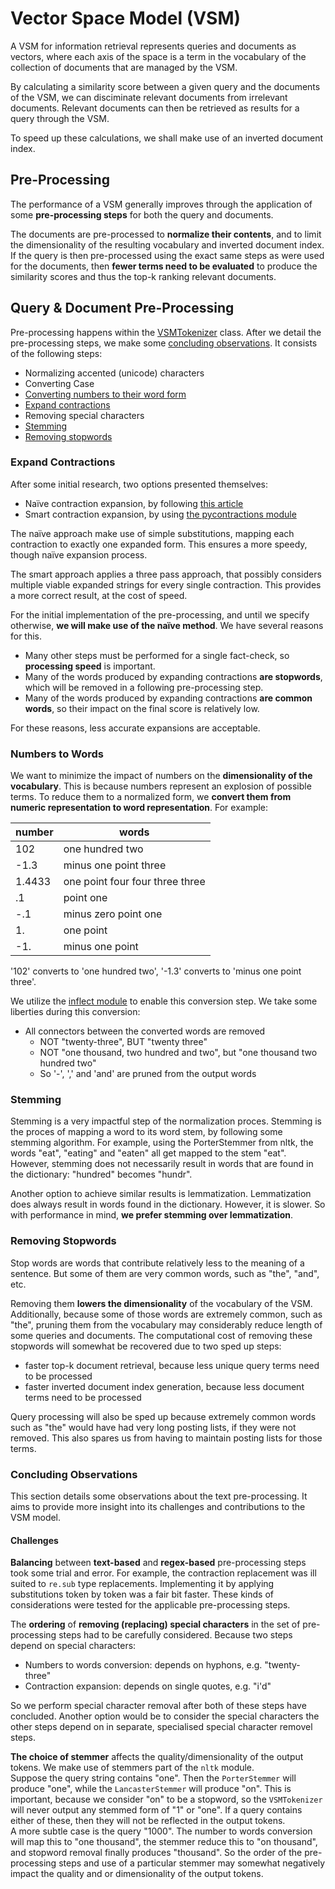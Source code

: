 # Vector Space Model (VSM)

A VSM for information retrieval represents queries and documents as vectors, where each axis of the space is a term in the vocabulary of the collection of documents that are managed by the VSM.

By calculating a similarity score between a given query and the documents of the VSM, we can disciminate relevant documents from irrelevant documents. Relevant documents can then be retrieved as results for a query through the VSM.

To speed up these calculations, we shall make use of an inverted document index.

## Pre-Processing

The performance of a VSM generally improves through the application of some **pre-processing steps** for both the query and documents.

The documents are pre-processed to **normalize their contents**, and to limit the dimensionality of the resulting vocabulary and inverted document index. If the query is then pre-processed using the exact same steps as were used for the documents, then **fewer terms need to be evaluated** to produce the similarity scores and thus the top-k ranking relevant documents.

## Query & Document Pre-Processing



Pre-processing happens within the [VSMTokenizer](/vsm/vsm_tokenizer.py) class. After we detail the pre-processing steps, we make some [concluding observations](#concluding-observations). It consists of the following steps:

* Normalizing accented (unicode) characters
* Converting Case
* [Converting numbers to their word form](#numbers-to-words)
* [Expand contractions](#expand-contractions)
* Removing special characters
* [Stemming](#stemming)
* [Removing stopwords](#removing-stopwords)


### Expand Contractions

After some initial research, two options presented themselves:
- Naïve contraction expansion, by following [this article](https://www.kdnuggets.com/2018/08/practitioners-guide-processing-understanding-text-2.html)
- Smart contraction expansion, by using [the pycontractions module](https://pypi.org/project/pycontractions/)

The naïve approach make use of simple substitutions, mapping each contraction to exactly one expanded form. This ensures a more speedy, though naïve expansion process.

The smart approach applies a three pass approach, that possibly considers multiple viable expanded strings for every single contraction. This provides a more correct result, at the cost of speed.

For the initial implementation of the pre-processing, and until we specify otherwise, **we will make use of the naïve method**. We have several reasons for this.
+ Many other steps must be performed for a single fact-check, so **processing speed** is important.
+ Many of the words produced by expanding contractions **are stopwords**, which will be removed in a following pre-processing step.
+ Many of the words produced by expanding contractions **are common words**, so their impact on the final score is relatively low.

For these reasons, less accurate expansions are acceptable.

### Numbers to Words

We want to minimize the impact of numbers on the **dimensionality of the vocabulary**. This is because numbers represent an explosion of possible terms. To reduce them to a normalized form, we **convert them from numeric representation to word representation**. For example:

number | words
-- | -
102 | one hundred two
-1.3 | minus one point three
1.4433 | one point four four three three
.1 | point one
-.1 | minus zero point one
1\. | one point
-1. | minus one point

'102' converts to 'one hundred two', '-1.3' converts to 'minus one point three'.

We utilize the [inflect module](https://pypi.org/project/inflect/) to enable this conversion step. We take some liberties during this conversion:
+ All connectors between the converted words are removed
  - NOT "twenty-three", BUT "twenty three"
  - NOT "one thousand, two hundred and two", but "one thousand two hundred two"
  - So '-', ',' and 'and' are pruned from the output words

### Stemming

Stemming is a very impactful step of the normalization proces. Stemming is the proces of mapping a word to its word stem, by following some stemming algorithm. For example, using the PorterStemmer from nltk, the words "eat", "eating" and "eaten" all get mapped to the stem "eat". However, stemming does not necessarily result in words that are found in the dictionary: "hundred" becomes "hundr".

Another option to achieve similar results is lemmatization. Lemmatization does always result in words found in the dictionary. However, it is slower. So with performance in mind, **we prefer stemming over lemmatization**.

### Removing Stopwords

Stop words are words that contribute relatively less to the meaning of a sentence. But some of them are very common words, such as "the", "and", etc.

Removing them **lowers the dimensionality** of the vocabulary of the VSM. Additionally, because some of those words are extremely common, such as "the", pruning them from the vocabulary may considerably reduce length of some queries and documents.  The computational cost of removing these stopwords will somewhat be recovered due to two sped up steps:
* faster top-k document retrieval, because less unique query terms need to be processed
* faster inverted document index generation, because less document terms need to be processed

Query processing will also be sped up because extremely common words such as "the" would have had very long posting lists, if they were not removed. This also spares us from having to maintain posting lists for those terms.

### Concluding Observations

This section details some observations about the text pre-processing. It aims to provide more insight into its challenges and contributions to the VSM model.

#### Challenges

**Balancing** between **text-based** and **regex-based** pre-processing steps took some trial and error. For example, the contraction replacement was ill suited to `re.sub` type replacements. Implementing it by applying substitutions token by token was a fair bit faster. These kinds of considerations were tested for the applicable pre-processing steps.

The **ordering** of **removing (replacing) special characters** in the set of pre-processing steps had to be carefully considered. Because two steps depend on special characters:
* Numbers to words conversion: depends on hyphons, e.g. "twenty-three"
* Contraction expansion: depends on single quotes, e.g. "i'd"

So we perform special character removal after both of these steps have concluded. Another option would be to consider the special characters the other steps depend on in separate, specialised special character removel steps.

**The choice of stemmer** affects the quality/dimensionality of the output tokens. We make use of stemmers part of the `nltk` module.\
Suppose the query string contains "one". Then the `PorterStemmer` will produce "one", while the `LancasterStemmer` will produce "on". This is important, because we consider "on" to be a stopword, so the `VSMTokenizer` will never output any stemmed form of "1" or "one". If a query contains either of these, then they will not be reflected in the output tokens.\
A more subtle case is the query "1000". The number to words conversion will map this to "one thousand", the stemmer reduce this to "on thousand", and stopword removal finally produces "thousand". So the order of the pre-processing steps and use of a particular stemmer may somewhat negatively impact the quality and or dimensionality of the output tokens.

